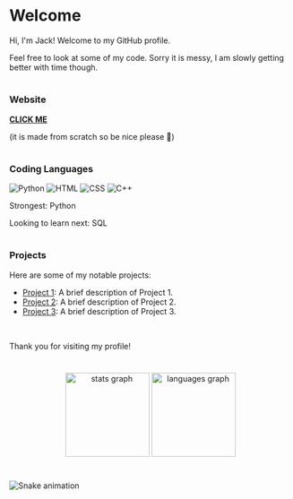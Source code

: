 # Welcome

Hi, I'm Jack! Welcome to my GitHub profile.

Feel free to look at some of my code. Sorry it is messy, I am slowly getting better with time though.

#

### Website

[**CLICK ME**](https://jackhenry02.github.io/jackhenry02/)

(it is made from scratch so be nice please 🙏)

#

### Coding Languages
![Python](https://img.shields.io/badge/Python-FFD43B?style=flat&logo=python&logoColor=blue)
![HTML](https://img.shields.io/badge/-HTML-E34F26?style=flat&logo=html5&logoColor=white)
![CSS](https://img.shields.io/badge/-CSS-1572B6?style=flat&logo=css3&logoColor=white)
![C++](https://img.shields.io/badge/C++-5A5A5A.svg?style=flat&logo=c%2B%2B)

Strongest: Python

Looking to learn next: SQL

#

### Projects
Here are some of my notable projects:
- [Project 1](https://github.com/jackhenry02/project1): A brief description of Project 1.
- [Project 2](https://github.com/jackhenry02/project2): A brief description of Project 2.
- [Project 3](https://github.com/jackhenry02/project3): A brief description of Project 3.


<br>

Thank you for visiting my profile!

#


<div align="center">
  <img src="https://github-readme-stats.vercel.app/api?username=jackhenry02&hide_title=false&hide_rank=false&show_icons=true&include_all_commits=true&count_private=true&disable_animations=false&theme=dracula&locale=en&hide_border=false" height="150" alt="stats graph"  />
  <img src="https://github-readme-stats.vercel.app/api/top-langs?username=jackhenry02&locale=en&hide_title=false&layout=compact&card_width=320&langs_count=5&theme=dracula&hide_border=false" height="150" alt="languages graph"  />
</div>



###

<br clear="both">

<img src="https://jackhenry02.github.io/jackhenry02/snake.svg" alt="Snake animation" />

###



<!--
![Profile Banner](https://your-image-url.com/banner.png)

**jackhenry02/jackhenry02** is a ✨ _special_ ✨ repository because its `README.md` (this file) appears on your GitHub profile.

Here are some ideas to get you started:

- 🔭 I’m currently working on ...
- 🌱 I’m currently learning ...
- 👯 I’m looking to collaborate on ...
- 🤔 I’m looking for help with ...
- 💬 Ask me about ...
- 📫 How to reach me: ...
- 😄 Pronouns: ...
- ⚡ Fun fact: ...
-->
